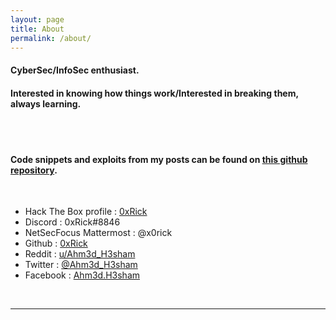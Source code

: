 ```yaml
---
layout: page
title: About
permalink: /about/
---
```

#### CyberSec/InfoSec enthusiast. 
#### Interested in knowing how things work/Interested in breaking them, always learning.
<br>
<br>

#### Code snippets and exploits from my posts can be found on [this github repository](https://github.com/0xRick/CTF-scripts).  
<br>

* Hack The Box profile : [0xRick](https://www.hackthebox.eu/profile/65598)
* Discord : 0xRick#8846
* NetSecFocus Mattermost : @x0rick
* Github : [0xRick](https://github.com/0xRick)
* Reddit : [u/Ahm3d_H3sham](https://www.reddit.com/user/Ahm3d_H3sham/)
* Twitter : [@Ahm3d_H3sham](https://www.twitter.com/Ahm3d_H3sham)
* Facebook : [Ahm3d.H3sham](https://www.facebook.com/Ahm3d.H3sham)

<br>
<hr>
<br>
<script src="https://www.hackthebox.eu/badge/65598">
